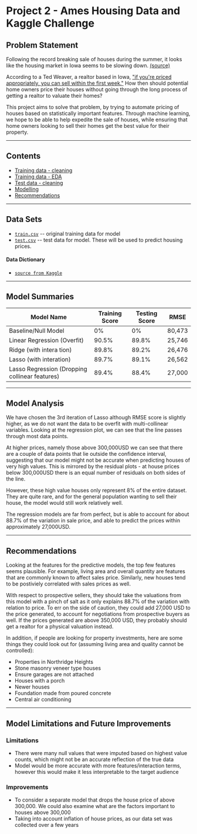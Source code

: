 # Project 2 - Ames Housing Data and Kaggle Challenge


## Problem Statement 
Following the record breaking sale of houses during the summer, it looks like the housing market in Iowa seems to be slowing down. [(source)](https://www.weareiowa.com/article/news/local/after-another-record-breaking-month-iowa-realtor-describes-perfect-storm-housing-market-jen-burkamper/524-b0d79923-32d4-4c82-a6a5-de3c10afbc02)

According to a Ted Weaver, a realtor based in Iowa, ["if you're priced appropriately, you can sell within the first week."](https://www.weareiowa.com/article/money/iowa-real-estate-updates-homeowner-buying-selling-process-realty-tips-september-2021-homes-for-sale/524-c348c4bd-838b-4d27-8b6a-f4fb3a9ab2f9) How then should potential home owners price their houses without going through the long process of getting a realtor to valuate their homes? 

This project aims to solve that problem, by trying to automate pricing of houses based on statistically important features. Through machine learning, we hope to be able to help expedite the sale of houses, while ensuring that home owners looking to sell their homes get the best value for their property.

---

## Contents

* [Training data - cleaning](#link1)
* [Training data - EDA](#link2)
* [Test data - cleaning](#link3)
* [Modelling](02_modelling.ipynb)
* [Recommendations](02_modelling.ipynb#link4)

---

## Data Sets

* [`train.csv`](datasets/train.csv) -- original training data for model
* [`test.csv`](datasets/test.csv) -- test data for model. These will be used to predict housing prices.

#### Data Dictionary
* [`source from Kaggle`](https://www.kaggle.com/c/dsi-us-11-project-2-regression-challenge/data)

--- 

## Model Summaries

Model Name | Training Score | Testing Score | RMSE
-|-|-|-
Baseline/Null Model|0%|0%|80,473
Linear Regression (Overfit)|90.5%|89.8%|25,746
Ridge (with intera tion)|89.8%|89.2%|26,476
Lasso (with interation)|89.7%|89.1%|26,562
Lasso Regression (Dropping collinear features)|89.4%|88.4%|27,000

--- 

## Model Analysis

We have chosen the 3rd iteration of Lasso although RMSE score is slightly higher, as we do not want the data to be overfit with multi-collinear variables. Looking at the regression plot, we can see that the line passes through most data points. 

At higher prices, namely those above 300,000USD we can see that there are a couple of data points that lie outside the confidence interval, suggesting that our model might not be accurate when predicting houses of very high values. This is mirrored by the residual plots - at house prices below 300,000USD there is an equal number of residuals on both sides of the line.

However, these high value houses only represent 8% of the entire dataset. They are quite rare, and for the general population wanting to sell their house, the model would still work relatively well.

The regression models are far from perfect, but is able to account for about 88.7% of the variation in sale price, and able to predict the prices within approximately 27,000USD.

--- 

## Recommendations

Looking at the features for the predictive models, the top few features seems plausible. For example, living area and overall quantity are features that are commonly known to affect sales price. Similarly, new houses tend to be postiviely correlated with sales prices as well. 

With respect to prospective sellers, they should take the valuations from this model with a pinch of salt as it only explains 88.7% of the variation with relation to price. To err on the side of caution, they could add 27,000 USD to the price generated, to account for negotiations from prospective buyers as well. If the prices generated are above 350,000 USD, they probably should get a realtor for a physical valuation instead.

In addition, if people are looking for property investments, here are some things they could look out for (assuming living area and quality cannot be controlled): 

- Properties in Northridge Heights
- Stone masonry veneer type houses
- Ensure garages are not attached 
- Houses with a porch
- Newer houses
- Foundation made from poured concrete 
- Central air conditioning

--- 
## Model Limitations and Future Improvements

### Limitations
- There were many null values that were imputed based on highest value counts, which might not be an accurate reflection of the true data
- Model would be more accurate with more features/interaction terms, however this would make it less interpretable to the target audience

### Improvements
- To consider a separate model that drops the house price of above 300,000. We could also examine what are the factors important to houses above 300,000
- Taking into account inflation of house prices, as our data set was collected over a few years
